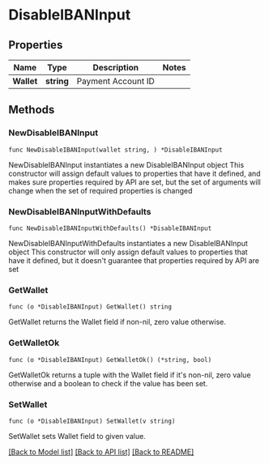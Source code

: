 # DisableIBANInput

## Properties

Name | Type | Description | Notes
------------ | ------------- | ------------- | -------------
**Wallet** | **string** | Payment Account ID | 

## Methods

### NewDisableIBANInput

`func NewDisableIBANInput(wallet string, ) *DisableIBANInput`

NewDisableIBANInput instantiates a new DisableIBANInput object
This constructor will assign default values to properties that have it defined,
and makes sure properties required by API are set, but the set of arguments
will change when the set of required properties is changed

### NewDisableIBANInputWithDefaults

`func NewDisableIBANInputWithDefaults() *DisableIBANInput`

NewDisableIBANInputWithDefaults instantiates a new DisableIBANInput object
This constructor will only assign default values to properties that have it defined,
but it doesn't guarantee that properties required by API are set

### GetWallet

`func (o *DisableIBANInput) GetWallet() string`

GetWallet returns the Wallet field if non-nil, zero value otherwise.

### GetWalletOk

`func (o *DisableIBANInput) GetWalletOk() (*string, bool)`

GetWalletOk returns a tuple with the Wallet field if it's non-nil, zero value otherwise
and a boolean to check if the value has been set.

### SetWallet

`func (o *DisableIBANInput) SetWallet(v string)`

SetWallet sets Wallet field to given value.



[[Back to Model list]](../README.md#documentation-for-models) [[Back to API list]](../README.md#documentation-for-api-endpoints) [[Back to README]](../README.md)


